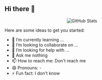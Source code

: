 ## Hi there 👋
<p align="center">
  <img src="https://github-readme-stats.vercel.app/api?username=Wynn35&show_icons=true&theme=radical" alt="GitHub Stats" />

Here are some ideas to get you started:
- 🌱 I’m currently learning ...
- 👯 I’m looking to collaborate on ...
- 🤔 I’m looking for help with ...
- 💬 Ask me nothing
- 📫 How to reach me: Don't reach me
- 😄 Pronouns: -
- ⚡ Fun fact: I don't know
</p>
